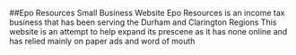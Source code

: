 ##Epo Resources Small Business Website
Epo Resources is an income tax business that has been serving the Durham and Clarington Regions
This website is an attempt to help expand its prescene as it has none online and has relied mainly on paper ads and word of mouth 